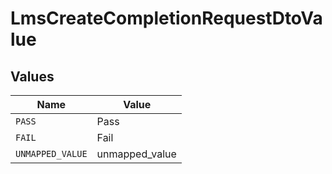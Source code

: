 # LmsCreateCompletionRequestDtoValue


## Values

| Name             | Value            |
| ---------------- | ---------------- |
| `PASS`           | Pass             |
| `FAIL`           | Fail             |
| `UNMAPPED_VALUE` | unmapped_value   |